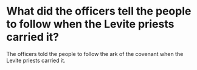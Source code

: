# What did the officers tell the people to follow when the Levite priests carried it?

The officers told the people to follow the ark of the covenant when the Levite priests carried it.
